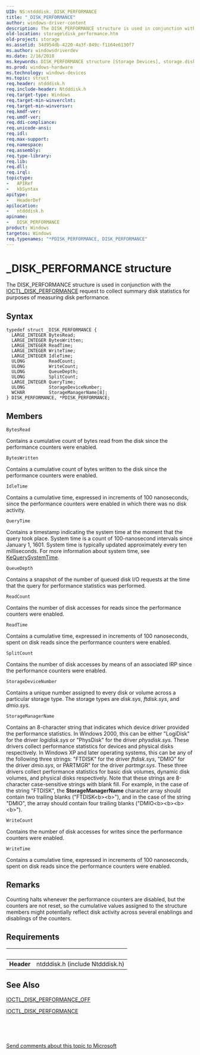 ```yaml
---
UID: NS:ntdddisk._DISK_PERFORMANCE
title: "_DISK_PERFORMANCE"
author: windows-driver-content
description: The DISK_PERFORMANCE structure is used in conjunction with the IOCTL_DISK_PERFORMANCE request to collect summary disk statistics for purposes of measuring disk performance.
old-location: storage\disk_performance.htm
old-project: storage
ms.assetid: 34d954db-4220-4a3f-849c-f1164e6130f7
ms.author: windowsdriverdev
ms.date: 2/16/2018
ms.keywords: DISK_PERFORMANCE structure [Storage Devices], storage.disk_performance, ntdddisk/PDISK_PERFORMANCE, structs-disk_64493b27-dce7-4976-9519-c7324bd09b69.xml, ntdddisk/DISK_PERFORMANCE, PDISK_PERFORMANCE structure pointer [Storage Devices], DISK_PERFORMANCE, PDISK_PERFORMANCE, _DISK_PERFORMANCE, *PDISK_PERFORMANCE
ms.prod: windows-hardware
ms.technology: windows-devices
ms.topic: struct
req.header: ntdddisk.h
req.include-header: Ntdddisk.h
req.target-type: Windows
req.target-min-winverclnt: 
req.target-min-winversvr: 
req.kmdf-ver: 
req.umdf-ver: 
req.ddi-compliance: 
req.unicode-ansi: 
req.idl: 
req.max-support: 
req.namespace: 
req.assembly: 
req.type-library: 
req.lib: 
req.dll: 
req.irql: 
topictype:
-	APIRef
-	kbSyntax
apitype:
-	HeaderDef
apilocation:
-	ntdddisk.h
apiname:
-	DISK_PERFORMANCE
product: Windows
targetos: Windows
req.typenames: "*PDISK_PERFORMANCE, DISK_PERFORMANCE"
---
```


# _DISK_PERFORMANCE structure
The DISK_PERFORMANCE structure is used in conjunction with the <a href="..\ntdddisk\ni-ntdddisk-ioctl_disk_performance.md">IOCTL_DISK_PERFORMANCE</a> request to collect summary disk statistics for purposes of measuring disk performance.

## Syntax
````
typedef struct _DISK_PERFORMANCE {
  LARGE_INTEGER BytesRead;
  LARGE_INTEGER BytesWritten;
  LARGE_INTEGER ReadTime;
  LARGE_INTEGER WriteTime;
  LARGE_INTEGER IdleTime;
  ULONG         ReadCount;
  ULONG         WriteCount;
  ULONG         QueueDepth;
  ULONG         SplitCount;
  LARGE_INTEGER QueryTime;
  ULONG         StorageDeviceNumber;
  WCHAR         StorageManagerName[8];
} DISK_PERFORMANCE, *PDISK_PERFORMANCE;
````

## Members


`BytesRead`

Contains a cumulative count of bytes read from the disk since the performance counters were enabled.

`BytesWritten`

Contains a cumulative count of bytes written to the disk since the performance counters were enabled.

`IdleTime`

Contains a cumulative time, expressed in increments of 100 nanoseconds, since the performance counters were enabled in which there was no disk activity.

`QueryTime`

Contains a timestamp indicating the system time at the moment that the query took place. System time is a count of 100-nanosecond intervals since January 1, 1601. System time is typically updated approximately every ten milliseconds. For more information about system time, see <a href="..\wdm\nf-wdm-kequerysystemtime.md">KeQuerySystemTime</a>.

`QueueDepth`

Contains a snapshot of the number of queued disk I/O requests at the time that the query for performance statistics was performed.

`ReadCount`

Contains the number of disk accesses for reads since the performance counters were enabled.

`ReadTime`

Contains a cumulative time, expressed in increments of 100 nanoseconds, spent on disk reads since the performance counters were enabled.

`SplitCount`

Contains the number of disk accesses by means of an associated IRP since the performance counters were enabled.

`StorageDeviceNumber`

Contains a unique number assigned to every disk or volume across a particular storage type. The storage types are <i>disk.sys</i>, <i>ftdisk.sys</i>, and <i>dmio.sys</i>.

`StorageManagerName`

Contains an 8-character string that indicates which device driver provided the performance statistics. In Windows 2000, this can be either "LogiDisk" for the driver <i>logidisk.sys</i> or "PhysDisk" for the driver <i>physdisk.sys</i>. These drivers collect performance statistics for devices and physical disks respectively. In Windows XP and later operating systems, this can be any of the following three strings: "FTDISK" for the driver <i>ftdisk.sys</i>, "DMIO" for the driver <i>dmio.sys</i>, or PARTMGR" for the driver <i>partmgr.sys</i>. These three drivers collect performance statistics for basic disk volumes, dynamic disk volumes, and physical disks respectively. Note that these strings are 8-character case-sensitive strings with blank fill. For example, in the case of the string "FTDISK", the <b>StorageManagerName</b> character array should contain two trailing blanks ("FTDISK&lt;b&gt;&lt;b&gt;"), and in the case of the string "DMIO", the array should contain four trailing blanks ("DMIO&lt;b&gt;&lt;b&gt;&lt;b&gt;&lt;b&gt;").

`WriteCount`

Contains the number of disk accesses for writes since the performance counters were enabled.

`WriteTime`

Contains a cumulative time, expressed in increments of 100 nanoseconds, spent on disk reads since the performance counters were enabled.

## Remarks
Counting halts whenever the performance counters are disabled, but the counters are not reset, so the cumulative values assigned to the structure members might potentially reflect disk activity across several enablings and disablings of the counters.

## Requirements
| &nbsp; | &nbsp; |
| ---- |:---- |
| **Header** | ntdddisk.h (include Ntdddisk.h) |

## See Also

<a href="..\ntdddisk\ni-ntdddisk-ioctl_disk_performance_off.md">IOCTL_DISK_PERFORMANCE_OFF</a>



<a href="..\ntdddisk\ni-ntdddisk-ioctl_disk_performance.md">IOCTL_DISK_PERFORMANCE</a>



 

 

<a href="mailto:wsddocfb@microsoft.com?subject=Documentation%20feedback [storage\storage]:%20DISK_PERFORMANCE structure%20 RELEASE:%20(2/16/2018)&amp;body=%0A%0APRIVACY STATEMENT%0A%0AWe use your feedback to improve the documentation. We don't use your email address for any other purpose, and we'll remove your email address from our system after the issue that you're reporting is fixed. While we're working to fix this issue, we might send you an email message to ask for more info. Later, we might also send you an email message to let you know that we've addressed your feedback.%0A%0AFor more info about Microsoft's privacy policy, see http://privacy.microsoft.com/en-us/default.aspx." title="Send comments about this topic to Microsoft">Send comments about this topic to Microsoft</a>